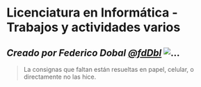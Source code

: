 # Licenciatura en Informática - Trabajos y actividades varios
*Creado por __Federico Dobal__ [@fdDbl](github.com/fdDbl)*
![...](https://www.info.unlp.edu.ar/wp-content/uploads/2018/01/logo-web.png "Logo de la Facultad de Informática de la UNLP")
---
> La consignas que faltan están resueltas en papel, celular, o directamente no las hice.